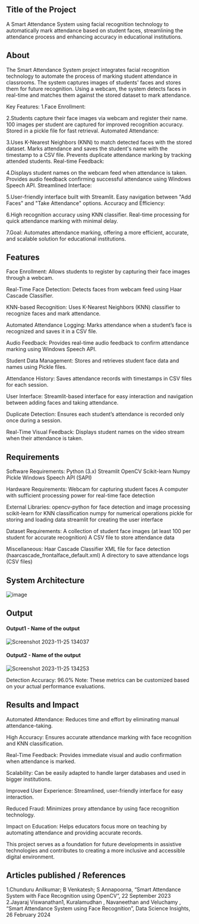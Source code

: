 ## Title of the Project
A Smart Attendance System using facial recognition technology to automatically mark attendance based on student faces, streamlining the attendance process and enhancing accuracy in educational institutions.

## About
The Smart Attendance System project integrates facial recognition technology to automate the process of marking student attendance in classrooms. The system captures images of students' faces and stores them for future recognition. Using a webcam, the system detects faces in real-time and matches them against the stored dataset to mark attendance.

Key Features: 1.Face Enrollment:

2.Students capture their face images via webcam and register their name. 100 images per student are captured for improved recognition accuracy. Stored in a pickle file for fast retrieval. Automated Attendance:

3.Uses K-Nearest Neighbors (KNN) to match detected faces with the stored dataset. Marks attendance and saves the student's name with the timestamp to a CSV file. Prevents duplicate attendance marking by tracking attended students. Real-time Feedback:

4.Displays student names on the webcam feed when attendance is taken. Provides audio feedback confirming successful attendance using Windows Speech API. Streamlined Interface:

5.User-friendly interface built with Streamlit. Easy navigation between "Add Faces" and "Take Attendance" options. Accuracy and Efficiency:

6.High recognition accuracy using KNN classifier. Real-time processing for quick attendance marking with minimal delay.

7.Goal: Automates attendance marking, offering a more efficient, accurate, and scalable solution for educational institutions.

## Features
Face Enrollment: Allows students to register by capturing their face images through a webcam.

Real-Time Face Detection: Detects faces from webcam feed using Haar Cascade Classifier.

KNN-based Recognition: Uses K-Nearest Neighbors (KNN) classifier to recognize faces and mark attendance.

Automated Attendance Logging: Marks attendance when a student’s face is recognized and saves it in a CSV file.

Audio Feedback: Provides real-time audio feedback to confirm attendance marking using Windows Speech API.

Student Data Management: Stores and retrieves student face data and names using Pickle files.

Attendance History: Saves attendance records with timestamps in CSV files for each session.

User Interface: Streamlit-based interface for easy interaction and navigation between adding faces and taking attendance.

Duplicate Detection: Ensures each student’s attendance is recorded only once during a session.

Real-Time Visual Feedback: Displays student names on the video stream when their attendance is taken.

## Requirements
Software Requirements: Python (3.x) Streamlit OpenCV Scikit-learn Numpy Pickle Windows Speech API (SAPI)

Hardware Requirements: Webcam for capturing student faces A computer with sufficient processing power for real-time face detection

External Libraries: opencv-python for face detection and image processing scikit-learn for KNN classification numpy for numerical operations pickle for storing and loading data streamlit for creating the user interface

Dataset Requirements: A collection of student face images (at least 100 per student for accurate recognition) A CSV file to store attendance data

Miscellaneous: Haar Cascade Classifier XML file for face detection (haarcascade_frontalface_default.xml) A directory to save attendance logs (CSV files)

## System Architecture
<!--Embed the system architecture diagram as shown below-->

![image](https://github.com/user-attachments/assets/8ce4ec90-73cf-4631-a163-a868d767e969)


## Output

<!--Embed the Output picture at respective places as shown below as shown below-->
#### Output1 - Name of the output

![Screenshot 2023-11-25 134037](https://github.com/<<yourusername>>/Hand-Gesture-Recognition-System/assets/75235455/8c2b6b5c-5ed2-4ec4-b18e-5b6625402c16)

#### Output2 - Name of the output
![Screenshot 2023-11-25 134253](https://github.com/<<yourusername>>/Hand-Gesture-Recognition-System/assets/75235455/5e05c981-05ca-4aaa-aea2-d918dcf25cb7)

Detection Accuracy: 96.0% Note: These metrics can be customized based on your actual performance evaluations.


## Results and Impact
Automated Attendance: Reduces time and effort by eliminating manual attendance-taking.

High Accuracy: Ensures accurate attendance marking with face recognition and KNN classification.

Real-Time Feedback: Provides immediate visual and audio confirmation when attendance is marked.

Scalability: Can be easily adapted to handle larger databases and used in bigger institutions.

Improved User Experience: Streamlined, user-friendly interface for easy interaction.

Reduced Fraud: Minimizes proxy attendance by using face recognition technology.

Impact on Education: Helps educators focus more on teaching by automating attendance and providing accurate records.

This project serves as a foundation for future developments in assistive technologies and contributes to creating a more inclusive and accessible digital environment.

## Articles published / References
1.Chunduru Anilkumar; B Venkatesh; S Annapoorna, “Smart Attendance System with Face Recognition using OpenCV”, 22 September 2023
2.Jayaraj Viswanathan1, Kuralamudhan , Navaneethan and Veluchamy , “Smart Attendance System using Face Recognition”, Data Science Insights, 26 February 2024



